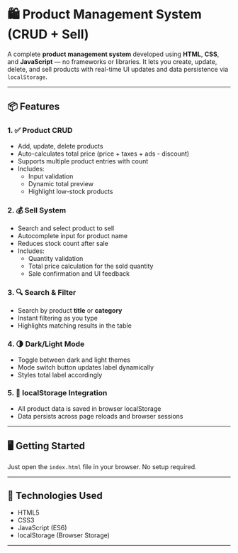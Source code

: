 # 🛍️ Product Management System (CRUD + Sell)

A complete **product management system** developed using **HTML**, **CSS**, and **JavaScript** — no frameworks or libraries. It lets you create, update, delete, and sell products with real-time UI updates and data persistence via `localStorage`.

---

## 📦 Features

### 1. ✅ Product CRUD
- Add, update, delete products
- Auto-calculates total price (price + taxes + ads - discount)
- Supports multiple product entries with count
- Includes:
  - Input validation
  - Dynamic total preview
  - Highlight low-stock products

### 2. 💰 Sell System
- Search and select product to sell
- Autocomplete input for product name
- Reduces stock count after sale
- Includes:
  - Quantity validation
  - Total price calculation for the sold quantity
  - Sale confirmation and UI feedback

### 3. 🔍 Search & Filter
- Search by product **title** or **category**
- Instant filtering as you type
- Highlights matching results in the table

### 4. 🌗 Dark/Light Mode
- Toggle between dark and light themes
- Mode switch button updates label dynamically
- Styles total label accordingly

### 5. 💾 localStorage Integration
- All product data is saved in browser localStorage
- Data persists across page reloads and browser sessions

---

## 🖥️ Getting Started

Just open the `index.html` file in your browser. No setup required.

---

## 🧪 Technologies Used

- HTML5
- CSS3
- JavaScript (ES6)
- localStorage (Browser Storage)

---


